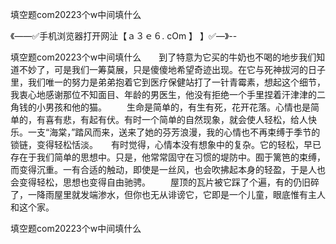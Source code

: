 填空题com20223个w中间填什么

《——✅手机浏览器打开网沚【ａ３ｅ６. cOm 】 】✅—》--

填空题com20223个w中间填什么　　到了特意为它买的牛奶也不喝的地步我们知道不妙了，可是我们一筹莫展，只是傻傻地希望奇迹出现。在它与死神拔河的日子里，我们唯一的努力是弟弟抱着它到医疗保健站打了一针青霉素，想起这个细节，我衷心地感谢那位不知面目、年龄的男医生，他没有拒绝一个手里捏着汗津津的二角钱的小男孩和他的猫。
　　生命是简单的，有生有死，花开花落。心情也是简单的，有喜有悲，有起有伏。有时一个简单的自然现象，就会使人轻松，给人快乐。一支“海棠，”踏风而来，送来了她的芬芳浪漫，我的心情也不再束缚于季节的锁链，变得轻松恬淡。　　有时觉得，心情本没有想象中的复杂。它的轻松，早已存在于我们简单的思想中。只是，他常常固守在习惯的堤防中。囿于篱笆的束缚，而变得沉重。一有合适的触动，即使是一丝风，也会吹拂起本身的轻盈，于是人也会变得轻松，思想也变得自由驰骋。
　　屋顶的瓦片被它踩了个遍，有的仍旧碎了，一降雨屋里就发端渗水，但你也无从诽谤它，它即是一个儿童，眼底惟有主人和这个家。





填空题com20223个w中间填什么
